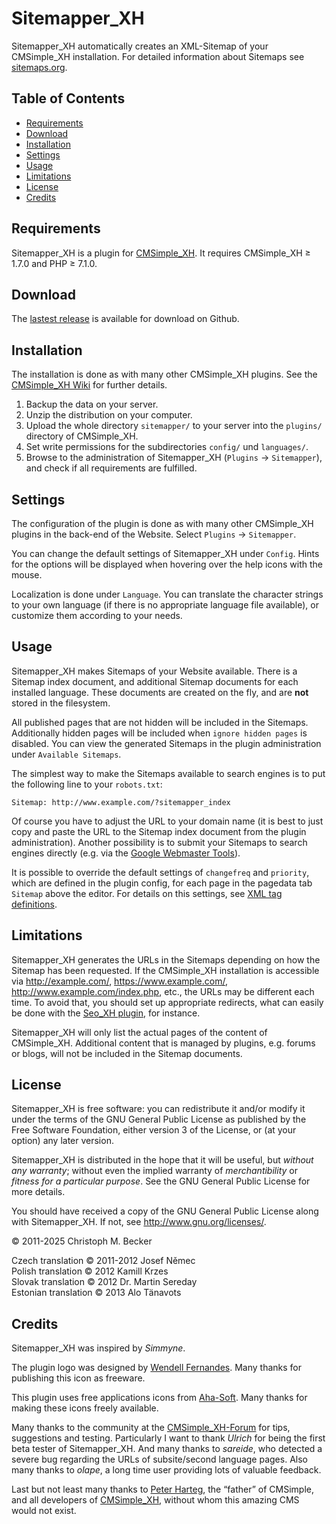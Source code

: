 # Sitemapper\_XH

Sitemapper\_XH automatically creates an XML-Sitemap of your CMSimple\_XH installation.
For detailed information about Sitemaps see [sitemaps.org](http://www.sitemaps.org/).

## Table of Contents

- [Requirements](#requirements)
- [Download](#download)
- [Installation](#installation)
- [Settings](#settings)
- [Usage](#usage)
- [Limitations](#limitations)
- [License](#license)
- [Credits](#credits)

## Requirements

Sitemapper_XH is a plugin for [CMSimple_XH](https://cmsimple-xh.org/).
It requires CMSimple_XH ≥ 1.7.0 and PHP ≥ 7.1.0.

## Download

The [lastest release](https://github.com/cmb69/sitemapper_xh/releases/latest) is available for download on Github.

## Installation

The installation is done as with many other CMSimple\_XH plugins. See the
[CMSimple\_XH Wiki](https://wiki.cmsimple-xh.org/doku.php/installation#plugins)
for further details.

1. Backup the data on your server.
2. Unzip the distribution on your computer.
3. Upload the whole directory `sitemapper/` to your server into the `plugins/` directory of CMSimple\_XH.
4. Set write permissions for the subdirectories `config/` und `languages/`.
5. Browse to the administration of Sitemapper\_XH (`Plugins` → `Sitemapper`),
   and check if all requirements are fulfilled.

## Settings

The configuration of the plugin is done as with many other CMSimple\_XH plugins in
the back-end of the Website. Select `Plugins` → `Sitemapper`.

You can change the default settings of Sitemapper\_XH under `Config`. Hints for
the options will be displayed when hovering over the help icons with the mouse.

Localization is done under `Language`. You can translate the character
strings to your own language (if there is no appropriate language file
available), or customize them according to your needs.

## Usage

Sitemapper\_XH makes Sitemaps of your Website available. There is a Sitemap
index document, and additional Sitemap documents for each installed language.
These documents are created on the fly, and are **not** stored in
the filesystem.

All published pages that are not hidden will be included in the
Sitemaps. Additionally hidden pages will be included when `ignore hidden pages`
is disabled. You can view the generated Sitemaps in the plugin administration
under `Available Sitemaps`.

The simplest way to make the Sitemaps available to search engines is to put
the following line to your `robots.txt`:

    Sitemap: http://www.example.com/?sitemapper_index

Of course you have to adjust the URL to your domain name (it is best to just
copy and paste the URL to the Sitemap index document from the plugin
administration). Another possibility is to submit your Sitemaps to search
engines directly (e.g. via the
[Google Webmaster Tools](http://www.google.com/webmasters/)).

It is possible to override the default settings of `changefreq` and
`priority`, which are defined in the plugin config, for each page in the
pagedata tab `Sitemap` above the editor. For details on this settings, see
[XML tag definitions](http://www.sitemaps.org/protocol.php#xmlTagDefinitions).

## Limitations

Sitemapper\_XH generates the URLs in the Sitemaps depending on how the Sitemap
has been requested. If the CMSimple\_XH installation is accessible via
http://example.com/, https://www.example.com/, http://www.example.com/index.php,
etc., the URLs may be different each time. To avoid that, you should set up
appropriate redirects, what can easily be done with the
[Seo\_XH plugin](http://3-magi.net/?CMSimple_XH/Seo_XH), for instance.

Sitemapper\_XH will only list the actual pages of the content of CMSimple\_XH.
Additional content that is managed by plugins, e.g. forums or blogs, will not be
included in the Sitemap documents.

## License

Sitemapper\_XH is free software: you can redistribute it and/or modify
it under the terms of the GNU General Public License as published by
the Free Software Foundation, either version 3 of the License, or
(at your option) any later version.

Sitemapper\_XH is distributed in the hope that it will be useful,
but *without any warranty*; without even the implied warranty of
*merchantibility* or *fitness for a particular purpose*. See the
GNU General Public License for more details.

You should have received a copy of the GNU General Public License
along with Sitemapper\_XH.  If not, see http://www.gnu.org/licenses/.

© 2011-2025 Christoph M. Becker

Czech translation © 2011-2012 Josef Němec  
Polish translation © 2012 Kamill Krzes  
Slovak translation © 2012 Dr. Martin Sereday  
Estonian translation © 2013 Alo Tänavots

## Credits

Sitemapper\_XH was inspired by *Simmyne*.

The plugin logo was designed by [Wendell Fernandes](http://www.dellustrations.com/).
Many thanks for publishing this icon as freeware.

This plugin uses free applications icons from [Aha-Soft](http://www.aha-soft.com/).
Many thanks for making these icons freely available.

Many thanks to the community at the [CMSimple\_XH-Forum](http://www.cmsimpleforum.com/)
for tips, suggestions and testing.
Particularly I want to thank *Ulrich* for being the first beta tester of Sitemapper\_XH.
And many thanks to *sareide*, who detected a severe bug regarding the URLs of subsite/second language pages.
Also many thanks to *olape*, a long time user providing lots of valuable feedback.

Last but not least many thanks to [Peter Harteg](http://www.harteg.dk/), the “father” of CMSimple,
and all developers of [CMSimple_XH](http://www.cmsimple-xh.org/),
without whom this amazing CMS would not exist.
